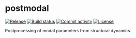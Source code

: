 # postmodal

[![Release](https://img.shields.io/github/v/release/runlevel0/postmodal)](https://img.shields.io/github/v/release/runlevel0/postmodal)
[![Build status](https://img.shields.io/github/actions/workflow/status/runlevel0/postmodal/main.yml?branch=main)](https://github.com/runlevel0/postmodal/actions/workflows/main.yml?query=branch%3Amain)
[![Commit activity](https://img.shields.io/github/commit-activity/m/runlevel0/postmodal)](https://img.shields.io/github/commit-activity/m/runlevel0/postmodal)
[![License](https://img.shields.io/github/license/runlevel0/postmodal)](https://img.shields.io/github/license/runlevel0/postmodal)

Postprocessing of modal parameters from structural dynamics.
